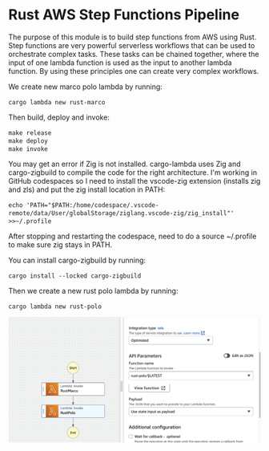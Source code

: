 # Rust AWS Step Functions Pipeline

The purpose of this module is to build step functions from AWS using Rust. Step functions are very powerful serverless workflows that can be used to orchestrate complex tasks. These tasks can be chained together, where the input of one lambda function is used as the input to another lambda function. By using these principles one can create very complex workflows.

We create new marco polo lambda by running:

```
cargo lambda new rust-marco
```

Then build, deploy and invoke:

```
make release
make deploy
make invoke
```

You may get an error if Zig is not installed. cargo-lambda uses Zig and cargo-zigbuild to compile the code for the right architecture. I'm working in GitHub codespaces so I need to install the vscode-zig extension (installs zig and zls) and put the zig install location in PATH:
```
echo 'PATH="$PATH:/home/codespace/.vscode-remote/data/User/globalStorage/ziglang.vscode-zig/zig_install"' >>~/.profile
```
After stopping and restarting the codespace, need to do a source ~/.profile to make sure zig stays in PATH.

 You can install cargo-zigbuild by running:
```
cargo install --locked cargo-zigbuild
```

Then we create a new rust polo lambda by running:

```
cargo lambda new rust-polo
```

![alt text](image.png)
